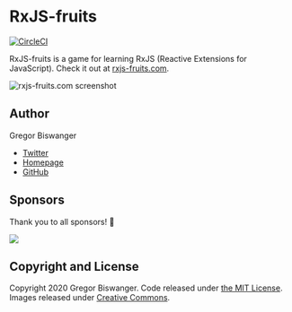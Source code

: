 
RxJS-fruits
=======
[![CircleCI](https://circleci.com/gh/GregorBiswanger/rxjs-fruits.svg?style=svg)](https://circleci.com/gh/GregorBiswanger/rxjs-fruits)

RxJS-fruits is a game for learning RxJS (Reactive Extensions for JavaScript). Check it out at [rxjs-fruits.com](https://www.rxjs-fruits.com).

![rxjs-fruits.com screenshot](./assets/images/thumbnail.jpg)

## Author

Gregor Biswanger

* [Twitter](https://twitter.com/BFreakout)
* [Homepage](http://about.me/gregor.biswanger)
* [GitHub](https://github.com/GregorBiswanger)

## Sponsors

Thank you to all sponsors! 🙏

<p>
  <a href="https://www.codeandweb.com/babeledit" target="_blank"><img src="https://www.rxjs-fruits.com/assets/images/sponsors/BabelEdit.jpg"></a>
</p>

## Copyright and License

Copyright 2020 Gregor Biswanger. Code released under [the MIT License](https://github.com/GregorBiswanger/rxjs-fruits/blob/master/LICENSE.md). Images released under [Creative Commons](https://creativecommons.org/licenses/by/3.0/legalcode.txt).
